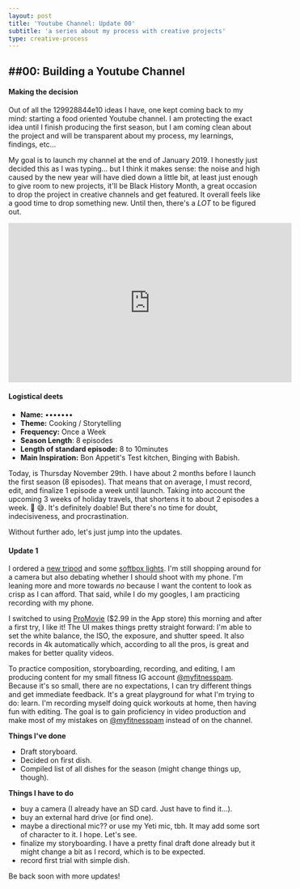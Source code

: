 ```yaml
---
layout: post
title: 'Youtube Channel: Update 00'
subtitle: 'a series about my process with creative projects'
type: creative-process
---
```


## ##00: Building a Youtube Channel

#### Making the decision

Out of all the 129928844e10 ideas I have, one kept coming back to my mind: starting a food oriented Youtube channel. I am protecting the exact idea until I finish producing the first season, but I am coming clean about the project and will be transparent about my process, my learnings, findings, etc...

My goal is to launch my channel at the end of January 2019. I honestly just decided this as I was typing... but I think it makes sense: the noise and high caused by the new year will have died down a little bit, at least just enough to give room to new projects, it'll be Black History Month, a great occasion to drop the project in creative channels and get featured. It overall feels like a good time to drop something new. Until then, there's a _LOT_ to be figured out.

<iframe width="560" height="315" src="https://www.youtube.com/embed/JqfeArFvxLg" frameborder="0" allow="accelerometer; autoplay; encrypted-media; gyroscope; picture-in-picture" allowfullscreen></iframe>

#### Logistical deets

- **Name:** •••••••
- **Theme:** Cooking / Storytelling
- **Frequency:** Once a Week
- **Season Length**: 8 episodes
- **Length of standard episode:** 8 to 10minutes
- **Main Inspiration:** Bon Appetit's Test kitchen, Binging with Babish.

Today, is Thursday November 29th. I have about 2 months before I launch the first season (8 episodes). That means that on average, I must record, edit, and finalize 1 episode a week until launch. Taking into account the upcoming 3 weeks of holiday travels, that shortens it to about 2 episodes a week. :grimacing: :sweat_smile:. It's definitely doable! But there's no time for doubt, indecisiveness, and procrastination.

Without further ado, let's just jump into the updates.

#### Update 1

I ordered a [new tripod](https://www.amazon.com/gp/product/B004XC3GWU/ref=oh_aui_detailpage_o01_s00?ie=UTF8&psc=1) and some [softbox lights](https://www.amazon.com/gp/product/B00E4YS2XU/ref=oh_aui_detailpage_o01_s02?ie=UTF8&psc=1). I'm still shopping around for a camera but also debating whether I should shoot with my phone. I'm leaning more and more towards _no_ because I want the content to look as crisp as I can afford. That said, while I do my googles, I am practicing recording with my phone.

I switched to using [ProMovie](http://promovieapp.com/) ($2.99 in the App store) this morning and after a first try, I like it! The UI makes things pretty straight forward: I'm able to set the white balance, the ISO, the exposure, and shutter speed. It also records in 4k automatically which, according to all the pros, is great and makes for better quality videos.

To practice composition, storyboarding, recording, and editing, I am producing content for my small fitness IG account [@myfitnesspam](https://www.instagram.com/myfitnesspam/). Because it's so small, there are no expectations, I can try different things and get immediate feedback. It's a great playground for what I'm trying to do: learn. I'm recording myself doing quick workouts at home, then having fun with editing. The goal is to gain proficiency in video production and make most of my mistakes on [@myfitnesspam](https://www.instagram.com/myfitnesspam/) instead of on the channel.

**Things I've done**

- Draft storyboard.
- Decided on first dish.
- Compiled list of all dishes for the season (might change things up, though).

**Things I have to do**

- buy a camera (I already have an SD card. Just have to find it...).
- buy an external hard drive (or find one).
- maybe a directional mic?? or use my Yeti mic, tbh. It may add some sort of character to it. I hope. Let's see.
- finalize my storyboarding. I have a pretty final draft done already but it might change a bit as I record, which is to be expected.
- record first trial with simple dish.


Be back soon with more updates!

